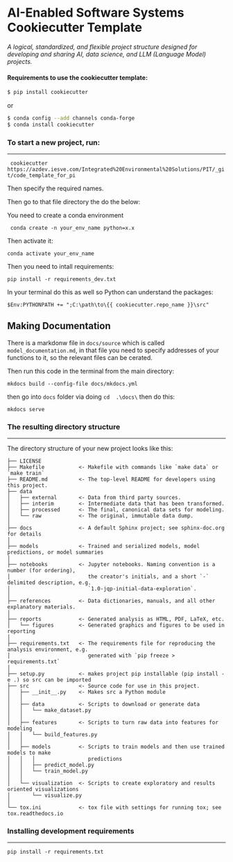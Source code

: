 # AI-Enabled Software Systems Cookiecutter Template

_A logical, standardized, and flexible project structure designed for developing and sharing AI, data science, and LLM (Language Model) projects._

#### Requirements to use the cookiecutter template:


```bash
$ pip install cookiecutter
```

or

```bash
$ conda config --add channels conda-forge
$ conda install cookiecutter
```

### To start a new project, run:

---

 `` cookiecutter  https://azdev.iesve.com/Integrated%20Environmental%20Solutions/PIT/_git/code_template_for_pi``

Then specify the required names. 

Then go to that file directory the do the below:

You need to create a conda environment

`` conda create -n your_env_name python=x.x``

Then activate it:

``conda activate your_env_name``

Then you need to intall requirements:

``pip install -r requirements_dev.txt``

In your terminal do this as well so Python can understand the packages: 

``$Env:PYTHONPATH += ";C:\path\to\{{ cookiecutter.repo_name }}\src"``


## Making Documentation

There is a markdonw file in ``docs/source`` which is called ``model_documentation.md``, in that file you need to specify addresses of your functions to it, so the relevant files can be cerated. 

Then run this code in the terminal from the main directory: 

``mkdocs build --config-file docs/mkdocs.yml``

then go into ``docs`` folder via doing ``cd  .\docs\`` then do this: 

``mkdocs serve``


### The resulting directory structure

---

The directory structure of your new project looks like this:

```
├── LICENSE
├── Makefile           <- Makefile with commands like `make data` or `make train`
├── README.md          <- The top-level README for developers using this project.
├── data
│   ├── external       <- Data from third party sources.
│   ├── interim        <- Intermediate data that has been transformed.
│   ├── processed      <- The final, canonical data sets for modeling.
│   └── raw            <- The original, immutable data dump.
│
├── docs               <- A default Sphinx project; see sphinx-doc.org for details
│
├── models             <- Trained and serialized models, model predictions, or model summaries
│
├── notebooks          <- Jupyter notebooks. Naming convention is a number (for ordering),
│                         the creator's initials, and a short `-` delimited description, e.g.
│                         `1.0-jqp-initial-data-exploration`.
│
├── references         <- Data dictionaries, manuals, and all other explanatory materials.
│
├── reports            <- Generated analysis as HTML, PDF, LaTeX, etc.
│   └── figures        <- Generated graphics and figures to be used in reporting
│
├── requirements.txt   <- The requirements file for reproducing the analysis environment, e.g.
│                         generated with `pip freeze > requirements.txt`
│
├── setup.py           <- makes project pip installable (pip install -e .) so src can be imported
├── src                <- Source code for use in this project.
│   ├── __init__.py    <- Makes src a Python module
│   │
│   ├── data           <- Scripts to download or generate data
│   │   └── make_dataset.py
│   │
│   ├── features       <- Scripts to turn raw data into features for modeling
│   │   └── build_features.py
│   │
│   ├── models         <- Scripts to train models and then use trained models to make
│   │   │                 predictions
│   │   ├── predict_model.py
│   │   └── train_model.py
│   │
│   └── visualization  <- Scripts to create exploratory and results oriented visualizations
│       └── visualize.py
│
└── tox.ini            <- tox file with settings for running tox; see tox.readthedocs.io
```

### Installing development requirements

---

    pip install -r requirements.txt
